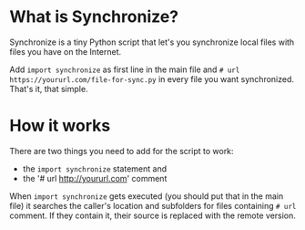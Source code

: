 # What is Synchronize?
Synchronize is a tiny Python script that let's you synchronize local files with
files you have on the Internet.

Add `import synchronize` as first line in the main file and 
`# url https://yoururl.com/file-for-sync.py` in every file you want synchronized.
That's it, that simple.

# How it works
There are two things you need to add for the script to work: 

- the `import synchronize` statement and 
- the '# url http://yoururl.com' comment

When `import synchronize` gets executed (you should put that in the main file)
it searches the caller's location and subfolders for files containing `# url`
comment. If they contain it, their source is replaced with the remote version.